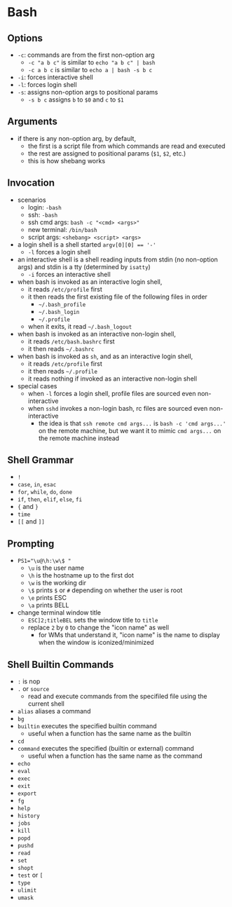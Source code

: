 Bash
====

## Options

- `-c`: commands are from the first non-option arg
  - `-c "a b c"` is similar to `echo "a b c" | bash`
  - `-c a b c` is similar to `echo a | bash -s b c`
- `-i`: forces interactive shell
- `-l`: forces login shell
- `-s`: assigns non-option args to positional params
  - `-s b c` assigns `b` to `$0` and `c` to `$1`

## Arguments

- if there is any non-option arg, by default,
  - the first is a script file from which commands are read and executed
  - the rest are assigned to positional params (`$1`, `$2`, etc.)
  - this is how shebang works

## Invocation

- scenarios
  - login: `-bash`
  - ssh: `-bash`
  - ssh cmd args: `bash -c "<cmd> <args>"`
  - new terminal: `/bin/bash`
  - script args: `<shebang> <script> <args>`
- a login shell is a shell started `argv[0][0] == '-'`
  - `-l` forces a login shell
- an interactive shell is a shell reading inputs from stdin (no non-option
  args) and stdin is a tty (determined by `isatty`)
  - `-i` forces an interactive shell
- when bash is invoked as an interactive login shell,
  - it reads `/etc/profile` first
  - it then reads the first existing file of the following files in order
    - `~/.bash_profile`
    - `~/.bash_login`
    - `~/.profile`
  - when it exits, it read `~/.bash_logout`
- when bash is invoked as an interactive non-login shell,
  - it reads `/etc/bash.bashrc` first
  - it then reads `~/.bashrc`
- when bash is invoked as `sh`, and as an interactive login shell,
  - it reads `/etc/profile` first
  - it then reads `~/.profile`
  - it reads nothing if invoked as an interactive non-login shell
- special cases
  - when `-l` forces a login shell, profile files are sourced even non-interactive
  - when `sshd` invokes a non-login bash, rc files are sourced even
    non-interactive
    - the idea is that `ssh remote cmd args...` is `bash -c 'cmd args...'` on
      the remote machine, but we want it to mimic `cmd args...` on the remote
      machine instead

## Shell Grammar

- `!`
- `case`, `in`, `esac`
- `for`, `while`, `do`, `done`
- `if`, `then`, `elif`, `else`, `fi`
- `{` and `}`
- `time`
- `[[` and `]]`

## Prompting

- `PS1="\u@\h:\w\$ "`
  - `\u` is the user name
  - `\h` is the hostname up to the first dot
  - `\w` is the working dir
  - `\$` prints `$` or `#` depending on whether the user is root
  - `\e` prints ESC
  - `\a` prints BELL
- change terminal window title
  - `ESC]2;titleBEL` sets the window title to `title`
  - replace `2` by `0` to change the "icon name" as well
    - for WMs that understand it, "icon name" is the name to display when the
      window is iconized/minimized

## Shell Builtin Commands

- `:` is nop
- `.` or `source`
  - read and execute commands from the specifiled file using the current shell
- `alias` aliases a command
- `bg`
- `builtin` executes the specified builtin command
  - useful when a function has the same name as the builtin
- `cd`
- `command` executes the specified (builtin or external) command
  - useful when a function has the same name as the command
- `echo`
- `eval`
- `exec`
- `exit`
- `export`
- `fg`
- `help`
- `history`
- `jobs`
- `kill`
- `popd`
- `pushd`
- `read`
- `set`
- `shopt`
- `test` or `[`
- `type`
- `ulimit`
- `umask`
